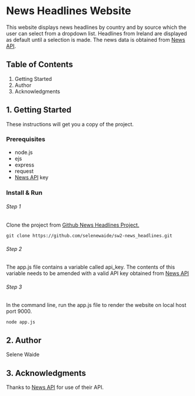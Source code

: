 # News Headlines Website

This website displays news headlines by country and by source which the user can select from a dropdown list. Headlines from Ireland are displayed as default until a selection is made. The news data is obtained from [News API](https://newsapi.org/). 

## Table of Contents
1. Getting Started
2. Author
3. Acknowledgments
 

## 1. Getting Started

These instructions will get you a copy of the project. 

### Prerequisites

* node.js
* ejs
* express
* request
* [News API](https://newsapi.org/) key

### Install & Run

###### Step 1
Clone the project from [Github News Headlines Project.](https://github.com/selenewaide/sw2-news_headlines.git)
```
git clone https://github.com/selenewaide/sw2-news_headlines.git
```

###### Step 2
The app.js file contains a variable called api_key. The contents of this variable needs to be amended with a valid API key obtained from [News API](https://newsapi.org/)

###### Step 3
In the command line, run the app.js file to render the website on local host port 9000.
```
node app.js
```


## 2. Author

Selene Waide


## 3. Acknowledgments

Thanks to [News API](https://newsapi.org/) for use of their API.
